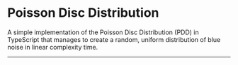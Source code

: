 # Poisson Disc Distribution

A simple implementation of the Poisson Disc Distribution (PDD) in TypeScript that manages to create a random, uniform distribution of blue noise in linear complexity time.

---


